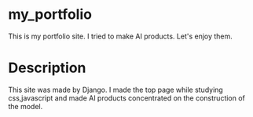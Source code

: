 # my_portfolio
This is my portfolio site. I tried to make AI products. Let's enjoy them.

# Description
This site was made by Django. 
I made the top page while studying css,javascript and made AI products concentrated on the construction of the model.

